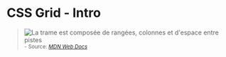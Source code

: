 
# CSS Grid - Intro

> ![La trame  est composée de rangées, colonnes et d'espace entre pistes](grid-col-row-gap.png)
> <small>- Source: <cite>[MDN Web Docs](https://developer.mozilla.org/fr/docs/Learn_web_development/Core/CSS_layout/Grids)</cite></small>
